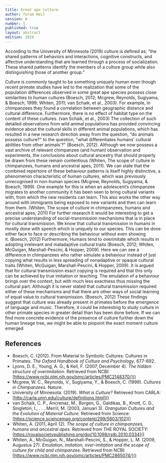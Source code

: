 ```yaml
---
title: Great ape culture
author: Yoram Heil
session: A
number: 1
published: true
layout: abstract
edition: 2019
---
```


According to the University of Minnesota (2019) culture is defined as; “the shared patterns of behaviors and interactions, cognitive constructs, and affective understanding that are learned through a process of socialization. These shared patterns identify the members of a culture group while also distinguishing those of another group.” 

Culture is commonly taught to be something uniquely human even though recent primate studies have led to the realization that some of the population differences observed in some great ape species possess close similarities to human cultures (Boesch, 2012; Mcgrew, Reynolds, Sugiyama, &amp; Boesch, 1999; Whiten, 2011; van Schaik, et al., 2003). For example, in chimpanzees they found a correlation between geographic distance and cultural difference. Furthermore, there is no effect of habitat type on the content of these cultures. (van Schaik, et al., 2003) The collection of such detailed observations from wild animal populations has provided convincing evidence about the cultural skills in different animal populations, which has resulted in a new research direction away from the question, “do animals possess culture?" to the question, "what differentiates humans' cultural abilities from other animals'?" (Boesch, 2012). Although we now possess a vast archive of relevant chimpanzee (and human) observation and experiments, the conclusions about cultural ancestry that should properly be drawn from these remain contentious (Whiten, The scope of culture in chimpanzees, humans and ancestral apes, 2011). We can state that the combined repertoire of these behaviour patterns is itself highly distinctive, a phenomenon characteristic of human cultures, which was previously unrecognised in non-human species (Mcgrew, Reynolds, Sugiyama, &amp; Boesch, 1999). One example for this is when an adolescent’s chimpanzee migrates to another community it has been seen to bring cultural variants with, from which the new residents can learn. This also works the other way around with immigrants being exposed to new variants and then can learn from them. (Whiten, The scope of culture in chimpanzees, humans and ancestral apes, 2011) For further research it would be interesting to get a precise understanding of social-transmission mechanisms that is in place for cultural transmission. We know that cultural transmission in humans in mostly done with speech which is uniquely to our species. This can be done either face to face or describing the behaviour without even showing it. (Boesch, 2012) Furthermore, Humans tend to overimitate which results in adopting irrelevant and maladaptive cultural traits (Boesch, 2012; Whiten, McGuigan, Marshall-Pescini, &amp; Hopper, 2009). Here we can see a difference in chimpanzees who rather simulate a behaviour instead of just copying what results in less spreading of nonadaptive or opaque cultural traits (Whiten, McGuigan, Marshall-Pescini, &amp; Hopper, 2009). It is argued that for cultural transmission exact copying is required and that this only can be achieved by true imitation or teaching. The emulation of a behaviour brings over the context, but with much less exactness thus missing the cultural part. Although it is never stated that cultural transmission required either of these mechanisms and that there are other ways of social learning of equal value to cultural transmission. (Boesch, 2012) These findings suggest that culture was already present in primates before the emergence of language and music. Therefore, it could be interesting to study culture in other primate species in greater detail than has been done before. If we can find more concrete evidence of the presence of culture further down the human lineage tree, we might be able to pinpoint the exact moment culture emerged


<div class="references">

References
---------

- Boesch, C. (2012). From Material to Symbolic Cultures: Cultures in Primates. *The Oxford Handbook of Culture and Psychology*, 677-692.
- Lyons, D. E., Young, A. G., &amp; Keil, F. (2007, December 4). *The hidden structure of overimitation.* Retrieved from NCBI: [https://www.ncbi.nlm.nih.gov/pmc/articles/PMC2148370/]()
- Mcgrew, W. C., Reynolds, V., Sugiyama, Y., &amp; Boesch, C. (1999). *Cultures in Chimpanzees.* Nature.
- University of Minnesota. (2019). *What is Culture?* Retrieved from CARLA: [http://carla.umn.edu/culture/definitions.html]()
- van Schaik, C. P., Ancrenaz, M., Borgen, G., Galdikas, B., Knott, C. D., Singleton, I., . . . Merril, M. (2003, Januari 3). *Orangutan Cultures and the Evolution of Material Culture.* Retrieved from Science: [https://science.sciencemag.org/content/299/5603/102]()
- Whiten, A. (2011, April 12). *The scope of culture in chimpanzees, humans and ancestral apes.* Retrieved from THE ROYAL SOCIETY: [https://royalsocietypublishing.org/doi/10.1098/rstb.2010.0334]()
- Whiten, A., McGuigan, N., Marshall-Pescini, S., &amp; Hopper, L. M. (2009, Augustus 27). *Emulation, imitation, over-imitation and the scope of culture for child and chimpanzee.* Retrieved from NCBI: [https://www.ncbi.nlm.nih.gov/pmc/articles/PMC2865074/]()

</div>